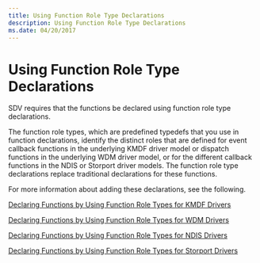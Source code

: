 ```yaml
---
title: Using Function Role Type Declarations
description: Using Function Role Type Declarations
ms.date: 04/20/2017
---
```


# Using Function Role Type Declarations


SDV requires that the functions be declared using function role type declarations.

The function role types, which are predefined typedefs that you use in function declarations, identify the distinct roles that are defined for event callback functions in the underlying KMDF driver model or dispatch functions in the underlying WDM driver model, or for the different callback functions in the NDIS or Storport driver models. The function role type declarations replace traditional declarations for these functions.

For more information about adding these declarations, see the following.

[Declaring Functions by Using Function Role Types for KMDF Drivers](declaring-functions-by-using-function-role-types-for-kmdf-drivers.md)

[Declaring Functions by Using Function Role Types for WDM Drivers](declaring-functions-using-function-role-types-for-wdm-drivers.md)

[Declaring Functions by Using Function Role Types for NDIS Drivers](declaring-functions-by-using-function-role-types-for-ndis-drivers.md)

[Declaring Functions by Using Function Role Types for Storport Drivers](declaring-functions-by-using-function-role-types-for-storport-drivers.md)

 

 





